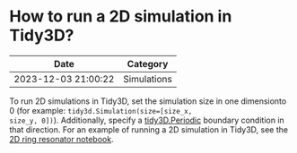# How to run a 2D simulation in Tidy3D?

| Date       | Category    |
|------------|-------------|
| 2023-12-03 21:00:22 | Simulations |


To run 2D simulations in Tidy3D, set the simulation size in one dimensionto 0 (for example: <code>tidy3d.Simulation(size=[size_x, size_y, 0])</code>). Additionally, specify a <a target="_blank" rel="noopener" href="https://docs.flexcompute.com/projects/tidy3d/en/latest/_autosummary/tidy3d.Periodic.html">tidy3D.Periodic</a> boundary condition in that direction. For an example of running a 2D simulation in Tidy3D, see the <a href="https://www.flexcompute.com/tidy3d/examples/notebooks/RingResonator/">2D ring resonator notebook</a>.
